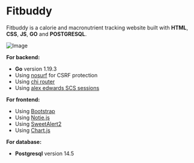# Fitbuddy 
Fitbuddy is a calorie and macronutrient tracking website built
with **HTML**, **CSS**, **JS**, **GO** and **POSTGRESQL**.

![Image](https://external-preview.redd.it/Cww17TNLCBtzER2ShsUr13ZrWwT3sFP-INtSl70YEDo.jpg?width=640&crop=smart&auto=webp&s=44d34c81b80b6f2c4dda371b3ca20a6cb44d90b3)

**For backend:**
- **Go** version 1.19.3
- Using [nosurf](https://github.com/justinas/nosurf) for CSRF protection 
- Using [chi router](https://github.com/go-chi/chi)
- Using [alex edwards SCS sessions](https://github.com/alexedwards/scs/v2)

**For frontend:**

- Using [Bootstrap](https://getbootstrap.com/)
- Using [Notie.js](https://github.com/jaredreich/notie)
- Using [SweetAlert2](https://github.com/sweetalert2/sweetalert2)
- Using [Chart.js](https://www.chartjs.org/)

**For database:**

- **Postgresql** version 14.5